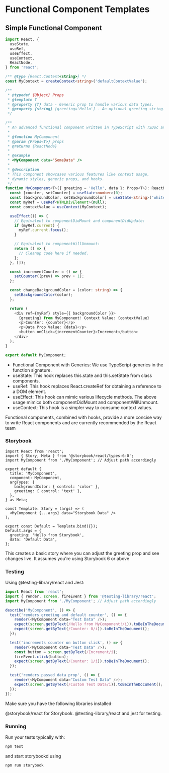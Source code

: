 # Functional Component Templates

## Simple Functional Component

```typescript
import React, {
  useState,
  useRef,
  useEffect,
  useContext,
  ReactNode,
} from 'react';

/** @type {React.Context<string>} */
const MyContext = createContext<string>('defaultContextValue');

/**
 * @typedef {Object} Props
 * @template T
 * @property {T} data - Generic prop to handle various data types.
 * @property {string} [greeting='Hello'] - An optional greeting string.
 */

/**
 * An advanced functional component written in TypeScript with TSDoc annotations.
 *
 * @function MyComponent
 * @param {Props<T>} props
 * @returns {ReactNode}
 *
 * @example
 * <MyComponent data="SomeData" />
 *
 * @description
 * This component showcases various features like context usage,
 * dynamic styles, generic props, and hooks.
 */
function MyComponent<T>({ greeting = 'Hello', data }: Props<T>): ReactNode {
  const [counter, setCounter] = useState<number>(0);
  const [backgroundColor, setBackgroundColor] = useState<string>('white');
  const myRef = useRef<HTMLDivElement>(null);
  const contextValue = useContext(MyContext);

  useEffect(() => {
    // Equivalent to componentDidMount and componentDidUpdate:
    if (myRef.current) {
      myRef.current.focus();
    }

    // Equivalent to componentWillUnmount:
    return () => {
      // Cleanup code here if needed.
    };
  }, []);

  const incrementCounter = () => {
    setCounter((prev) => prev + 1);
  };

  const changeBackgroundColor = (color: string) => {
    setBackgroundColor(color);
  };

  return (
    <div ref={myRef} style={{ backgroundColor }}>
      {greeting} from MyComponent! Context Value: {contextValue}
      <p>Counter: {counter}</p>
      <p>Data Prop Value: {data}</p>
      <button onClick={incrementCounter}>Increment</button>
    </div>
  );
}

export default MyComponent;
```

- Functional Component with Generics: We use TypeScript generics in the function signature.
- useState: This hook replaces this.state and this.setState from class components.
- useRef: This hook replaces React.createRef for obtaining a reference to a DOM element.
- useEffect: This hook can mimic various lifecycle methods. The above usage mimics both componentDidMount and componentWillUnmount.
- useContext: This hook is a simpler way to consume context values.

Functional components, combined with hooks, provide a more concise way to write React components and are currently recommended by the React team

### Storybook

```tsx
import React from 'react';
import { Story, Meta } from '@storybook/react/types-6-0';
import MyComponent from './MyComponent'; // Adjust path accordingly

export default {
  title: 'MyComponent',
  component: MyComponent,
  argTypes: {
    backgroundColor: { control: 'color' },
    greeting: { control: 'text' },
  },
} as Meta;

const Template: Story = (args) => (
  <MyComponent {...args} data="Storybook Data" />
);

export const Default = Template.bind({});
Default.args = {
  greeting: 'Hello from Storybook',
  data: 'Default Data',
};
```

This creates a basic story where you can adjust the greeting prop and see changes live. It assumes you're using Storybook 6 or above

### Testing

Using @testing-library/react and Jest:

```typescript
import React from 'react';
import { render, screen, fireEvent } from '@testing-library/react';
import MyComponent from './MyComponent'; // Adjust path accordingly

describe('MyComponent', () => {
  test('renders greeting and default counter', () => {
    render(<MyComponent data="Test Data" />);
    expect(screen.getByText(/Hello from MyComponent!/i)).toBeInTheDocument();
    expect(screen.getByText(/Counter: 0/i)).toBeInTheDocument();
  });

  test('increments counter on button click', () => {
    render(<MyComponent data="Test Data" />);
    const button = screen.getByText(/Increment/i);
    fireEvent.click(button);
    expect(screen.getByText(/Counter: 1/i)).toBeInTheDocument();
  });

  test('renders passed data prop', () => {
    render(<MyComponent data="Custom Test Data" />);
    expect(screen.getByText(/Custom Test Data/i)).toBeInTheDocument();
  });
});
```

Make sure you have the following libraries installed:

@storybook/react for Storybook.
@testing-library/react and jest for testing.

### Running

Run your tests typically with:

```bash
npm test
```

and start storybookd using

```bash
npm run storybook
```
